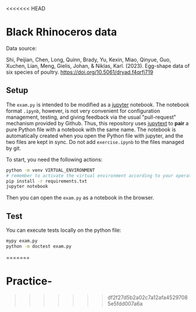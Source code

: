 <<<<<<< HEAD
# Black Rhinoceros data

Data source:

Shi, Peijian, Chen, Long, Quinn, Brady, Yu, Kexin, Miao, Qinyue, Guo, Xuchen,
Lian, Meng, Gielis, Johan, & Niklas, Karl. (2023). Egg-shape data of six species
of poultry. https://doi.org/10.5061/dryad.f4qrfj719

## Setup

The `exam.py` is intended to be modified as a
[jupyter](https://jupyter.org/) notebook. The notebook format `.ipynb`, however,
is not very convenient for configuration management, testing, and giving
feedback via the usual "pull-request" mechanism provided by Github. Thus, this
repository uses
[jupytext](https://jupytext.readthedocs.io/en/latest/install.html) to **pair** a
pure Python file with a notebook with the same name. The notebook is
automatically created when you open the Python file with jupyter, and the two
files are kept in sync. Do not add `exercise.ipynb` to the files managed by git.

To start, you need the following actions:

```sh
python -m venv VIRTUAL_ENVIRONMENT
# remember to activate the virtual environment according to your operating system rules
pip install -r requirements.txt
jupyter notebook
```

Then you can open the `exam.py` as a notebook in the browser.


## Test

You can execute tests locally on the python file:


```sh
mypy exam.py
python -m doctest exam.py
```
=======
# Practice-
>>>>>>> df2f27d5b2a02c7a12afa45297085e5fdd007a6a

